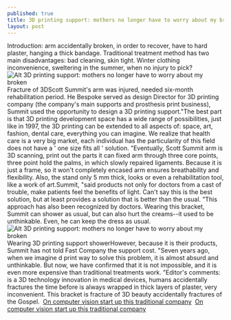 ```yaml
---
published: true
title: 3D printing support: mothers no longer have to worry about my broken
layout: post
---
```

Introduction: arm accidentally broken, in order to recover, have to hard plaster, hanging a thick bandage. Traditional treatment method has two main disadvantages: bad cleaning, skin tight. Winter clothing inconvenience, sweltering in the summer, when no injury to pick?![Alt 3D printing support: mothers no longer have to worry about my broken](https://c2.staticflickr.com/2/1537/25887709655_5376b37bc0_z.jpg)Fracture of 3DScott Summit\'s arm was injured, needed six-month rehabilitation period. He Bespoke served as design Director for 3D printing company (the company\'s main supports and prosthesis print business), Summit used the opportunity to design a 3D printing support.\"The best part is that 3D printing development space has a wide range of possibilities, just like in 1997, the 3D printing can be extended to all aspects of: space, art, fashion, dental care, everything you can imagine. We realize that health care is a very big market, each individual has the particularity of this field does not have a \' one size fits all \' solution. ”Eventually, Scott Summit arm is 3D scanning, print out the parts it can fixed arm through three core points, three point hold the palms, in which slowly repaired ligaments. Because it is just a frame, so it won\'t completely encased arm ensures breathability and flexibility. Also, the stand only 5 mm thick, looks or even a rehabilitation tool, like a work of art.Summit, \"said products not only for doctors from a cast of trouble, make patients feel the benefits of light. Can\'t say this is the best solution, but at least provides a solution that is better than the usual. ”This approach has also been recognized by doctors. Wearing this bracket, Summit can shower as usual, but can also hurt the creams--it used to be unthinkable. Even, he can keep the dress as usual.![Alt 3D printing support: mothers no longer have to worry about my broken](https://c2.staticflickr.com/2/1488/25258990543_75d8a5f6b8_z.jpg)Wearing 3D printing support showerHowever, because it is their products, Summit has not told Fast Company the support cost. \"Seven years ago, when we imagine d print way to solve this problem, it is almost absurd and unthinkable. But now, we have confirmed that it is not impossible, and it is even more expensive than traditional treatments work. ”Editor\'s comments: is a 3D technology innovation in medical devices, humans accidentally fractures the time before is always wrapped in thick layers of plaster, very inconvenient. This bracket is fracture of 3D beauty accidentally fractures of the Gospel.  [On computer vision start up this traditional company](http://www.everweek.com/blog/2016/02/on-computer-vision-start-up-this-traditional-company-will-give-you-a-lot-of/)  [On computer vision start up this traditional company](http://www.everweek.com/blog/2016/02/on-computer-vision-start-up-this-traditional-company-will-give-you-a-lot-of/)